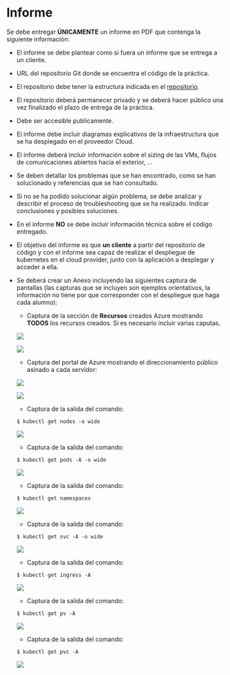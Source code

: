 # Informe

Se debe entregar **ÚNICAMENTE** un informe en PDF que contenga la siguiente información:

* El informe se debe plantear como si fuera un informe que se entrega a un cliente.
* URL del repositorio Git donde se encuentra el código de la práctica.
* El repositorio debe tener la estructura indicada en el [repositorio](https://github.com/jadebustos/devopslabs/tree/master/estructura-practica).
* El repositorio deberá permanecer privado y se deberá hacer público una vez finalizado el plazo de entrega de la práctica.
* Debe ser accesible publicamente.
* El informe debe incluir diagramas explicativos de la infraestructura que se ha desplegado en el proveedor Cloud.
* El informe deberá incluir información sobre el sizing de las VMs, flujos de comunicaciones abiertos hacía el exterior, ...
* Se deben detallar los problemas que se han encontrado, como se han solucionado y referencias que se han consultado.
* Si no se ha podido solucionar algún problema, se debe analizar y describir el proceso de troubleshooting que se ha realizado. Indicar conclusiones y posibles soluciones.
* En el informe **NO** se debe incluir información técnica sobre el código entregado.
* El objetivo del informe es que **un cliente** a partir del repositorio de código y con el informe sea capaz de realizar el despliegue de kubernetes en el cloud provider, junto con la aplicación a desplegar y acceder a ella.
* Se deberá crear un Anexo incluyendo las siguientes captura de pantallas (las capturas que se incluyen son ejemplos orientativos, la información no tiene por que corresponder con el despliegue que haga cada alumno):

  * Captura de la sección de **Recursos** creados Azure mostrando **TODOS** los recursos creados. Si es necesario incluir varias caputas.

  ![](../imgs/azure-resources.png)

  ![](../imgs/azure-resources-2.png)

  * Captura del portal de Azure mostrando el direccionamiento público asinado a cada servidor:

  ![](../imgs/azure-master-ip.png)

  ![](../imgs/azure-worker-ip.png)

  * Captura de la salida del comando:

  ```console
  $ kubectl get nodes -o wide
  ```
  ![](../imgs/kubectl-get-nodes.png)

  * Captura de la salida del comando:

  ```console
  $ kubectl get pods -A -o wide
  ```
  ![](../imgs/kubectl-get-pods.png)

  * Captura de la salida del comando:

  ```console
  $ kubectl get namespaces
  ```
  ![](../imgs/kubectl-get-ns.png)

  * Captura de la salida del comando:

  ```console
  $ kubectl get svc -A -o wide
  ```
  ![](../imgs/kubectl-get-svc.png)

  * Captura de la salida del comando:

  ```console
  $ kubectl get ingress -A
  ```
  ![](../imgs/kubectl-get-ingress.png)

  * Captura de la salida del comando:

  ```console
  $ kubectl get pv -A
  ```
  ![](../imgs/kubectl-get-pv.png)

  * Captura de la salida del comando:

  ```console
  $ kubectl get pvc -A
  ```
  ![](../imgs/kubectl-get-pvc.png)